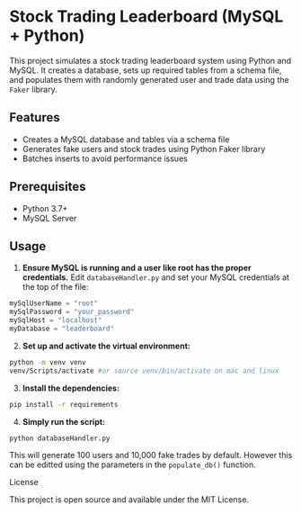 # Stock Trading Leaderboard (MySQL + Python)

This project simulates a stock trading leaderboard system using Python and MySQL. It creates a database, sets up required tables from a schema file, and populates them with randomly generated user and trade data using the `Faker` library.

## Features

- Creates a MySQL database and tables via a schema file
- Generates fake users and stock trades using Python Faker library
- Batches inserts to avoid performance issues

## Prerequisites

- Python 3.7+
- MySQL Server

## Usage
1. **Ensure MySQL is running and a user like root has the proper credentials.**
Edit `databaseHandler.py` and set your MySQL credentials at the top of the file:
```python
mySqlUserName = "root"
mySqlPassword = "your_password"
mySqlHost = "localhost"
myDatabase = "leaderboard"
```

2. **Set up and activate the virtual environment:**
```bash
python -m venv venv
venv/Scripts/activate #or source venv/bin/activate on mac and linux
```

3. **Install the dependencies:**
```bash
pip install -r requirements
```

4. **Simply run the script:**
```bash
python databaseHandler.py
```
This will generate 100 users and 10,000 fake trades by default. However this can be editted using the parameters in the `populate_db()` function.

License

This project is open source and available under the MIT License.
